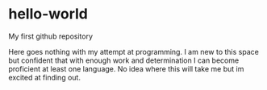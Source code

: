 # hello-world
My first github repository

Here goes nothing with my attempt at programming.
I am new to this space but confident that with enough work and determination I can become proficient at least one language.
No idea where this will take me but im excited at finding out. 
